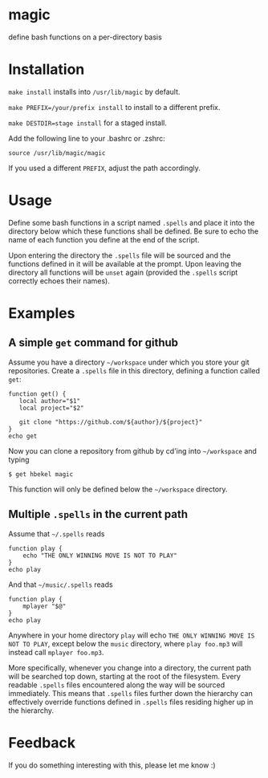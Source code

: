 # magic
define bash functions on a per-directory basis

# Installation

`make install` installs into `/usr/lib/magic` by default.

`make PREFIX=/your/prefix install` to install to a different prefix.

`make DESTDIR=stage install` for a staged install.

Add the following line to your .bashrc or .zshrc:

    source /usr/lib/magic/magic

If you used a different `PREFIX`, adjust the path accordingly.

# Usage

Define some bash functions in a script named `.spells` and place it
into the directory below which these functions shall be defined. Be
sure to echo the name of each function you define at the end of the
script.

Upon entering the directory the `.spells` file will be sourced and the
functions defined in it will be available at the prompt. Upon leaving
the directory all functions will be `unset` again (provided the
`.spells` script correctly echoes their names).

# Examples

## A simple `get` command for github

Assume you have a directory `~/workspace` under which you store your
git repositories.  Create a `.spells` file in this directory, defining
a function called `get`:

    function get() {
       local author="$1"
       local project="$2"

       git clone "https://github.com/${author}/${project}"
    }
    echo get

Now you can clone a repository from github by cd'ing into
`~/workspace` and typing

    $ get hbekel magic

This function will only be defined below the `~/workspace` directory.

## Multiple `.spells` in the current path

Assume that `~/.spells` reads

    function play {
        echo "THE ONLY WINNING MOVE IS NOT TO PLAY"
    }
    echo play

And that `~/music/.spells` reads

    function play {
        mplayer "$@"
    }
    echo play


Anywhere in your home directory `play` will echo `THE ONLY WINNING
MOVE IS NOT TO PLAY`, except below the `music` directory, where `play
foo.mp3` will instead call `mplayer foo.mp3`.

More specifically, whenever you change into a directory, the current
path will be searched top down, starting at the root of the
filesystem. Every readable `.spells` files encountered along the way
will be sourced immediately.  This means that `.spells` files further
down the hierarchy can effectively override functions defined in
`.spells` files residing higher up in the hierarchy.

# Feedback

If you do something interesting with this, please let me know :)
